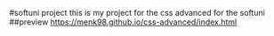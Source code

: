 #softuni project
this is my project for the css advanced for the softuni
##preview 
<a href="https://menk98.github.io/css-advanced/index.html">https://menk98.github.io/css-advanced/index.html</a>